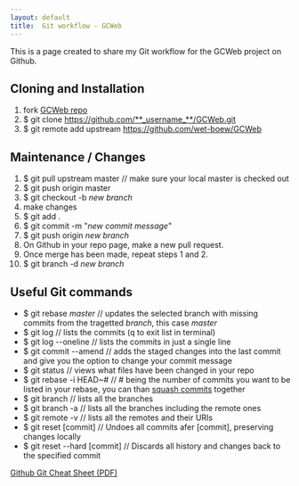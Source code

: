 ```yaml
---
layout: default
title:  Git workflow - GCWeb
---
```


This is a page created to share my Git workflow for the GCWeb project on Github.

## Cloning and Installation

1. fork [GCWeb repo](https://github.com/wet-boew/GCWeb)
1. $ git clone https://github.com/**_username_**/GCWeb.git
1. $ git remote add upstream https://github.com/wet-boew/GCWeb

## Maintenance / Changes
1. $ git pull upstream master // make sure your local master is checked out
1. $ git push origin master
1. $ git checkout -b _new branch_
1. make changes
1. $ git add .
1. $ git commit -m "_new commit message_"
1. $ git push origin _new branch_
1. On Github in your repo page, make a new pull request.
1. Once merge has been made, repeat steps 1 and 2.
1. $ git branch -d _new branch_

## Useful Git commands  

- $ git rebase _master_ // updates the selected branch with missing commits from the tragetted _branch_, this case _master_
- $ git log // lists the commits (q to exit list in terminal)
- $ git log --oneline // lists the commits in just a single line
- $ git commit --amend // adds the staged changes into the last commit and give you the option to change your commit message
- $ git status // views what files have been changed in your repo
- $ git rebase -i HEAD~# // # being the number of commits you want to be listed in your rebase, you can than [squash commits](http://gitready.com/advanced/2009/02/10/squashing-commits-with-rebase.html) together
- $ git branch // lists all the branches
- $ git branch -a // lists all the branches including the remote ones
- $ git remote -v // lists all the remotes and their URIs
- $ git reset [commit] // Undoes all commits afer [commit], preserving changes locally
- $ git reset --hard [commit] // Discards all history and changes back to the specified commit

<p><a class="btn btn-primary" href="https://github.com/github/training-materials/blob/master/downloads/github-git-cheat-sheet.pdf?raw=true">Github Git Cheat Sheet (PDF)</a></p>